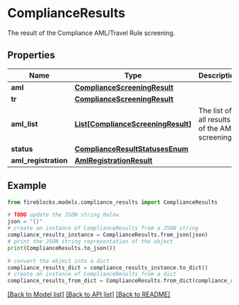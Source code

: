 # ComplianceResults

The result of the Compliance AML/Travel Rule screening.

## Properties

Name | Type | Description | Notes
------------ | ------------- | ------------- | -------------
**aml** | [**ComplianceScreeningResult**](ComplianceScreeningResult.md) |  | [optional] 
**tr** | [**ComplianceScreeningResult**](ComplianceScreeningResult.md) |  | [optional] 
**aml_list** | [**List[ComplianceScreeningResult]**](ComplianceScreeningResult.md) | The list of all results of the AML screening. | [optional] 
**status** | [**ComplianceResultStatusesEnum**](ComplianceResultStatusesEnum.md) |  | [optional] 
**aml_registration** | [**AmlRegistrationResult**](AmlRegistrationResult.md) |  | [optional] 

## Example

```python
from fireblocks.models.compliance_results import ComplianceResults

# TODO update the JSON string below
json = "{}"
# create an instance of ComplianceResults from a JSON string
compliance_results_instance = ComplianceResults.from_json(json)
# print the JSON string representation of the object
print(ComplianceResults.to_json())

# convert the object into a dict
compliance_results_dict = compliance_results_instance.to_dict()
# create an instance of ComplianceResults from a dict
compliance_results_from_dict = ComplianceResults.from_dict(compliance_results_dict)
```
[[Back to Model list]](../README.md#documentation-for-models) [[Back to API list]](../README.md#documentation-for-api-endpoints) [[Back to README]](../README.md)


